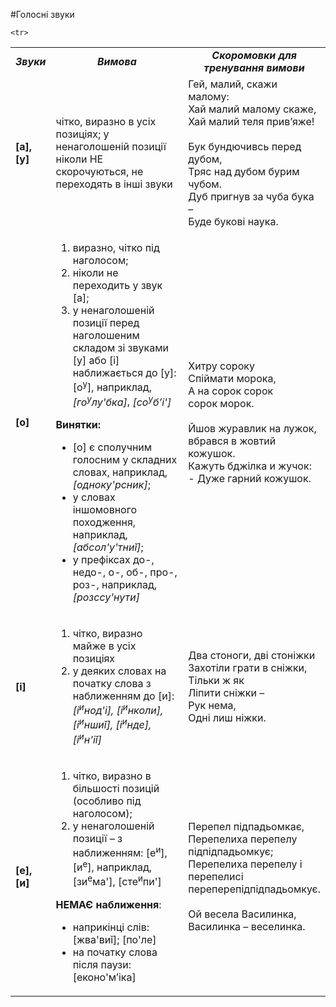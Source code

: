 #Голосні звуки

<table>
<col width="10%">
<col width="55%">
<col width="35%">
  <tr>
  <td><center><b><i>Звуки</i></b></center></td>
  <td><center><b><i>Вимова</i></b></center></td>
  <td><center><b><i>Скоромовки для тренування вимови</i></b></center></td>
  </tr>

  <tr>
  <td><b>[а], [у]</b></td>
  <td>чітко, виразно в усіх позиціях; у ненаголошеній позиції ніколи НЕ скорочуються, не переходять в інші звуки</td>
  <td>Гей, малий, скажи малому:<br/>
Хай малий малому скаже, <br/>
Хай малий теля прив’яже!<br/>
<br/>
Бук бундючивсь перед дубом,<br/>
Тряс над дубом бурим чубом.<br/>
Дуб пригнув за чуба бука –<br/>
Буде букові наука.  </td>
  </tr>

  <tr>
  <td><b>[о]</b></td>
  <td>
<ol>
<li> виразно, чітко під наголосом;</li>
<li> ніколи не переходить у звук <span class="p1">[а]</span>;</li>
<li> у ненаголошеній позиції перед наголошеним складом зі звуками <span class="p1">[у]</span> або <span class="p1">[і]</span> наближається до <span class="p1">[у]</span>: [о<sup>у</sup>], наприклад, <i>[го<sup>у</sup>лу'бка]</i>, <i>[со<sup>у</sup>б’і']</i></li>
</ol>
<b>Винятки:</b> 
<ul>
<li> <span class="p1">[о]</span> є сполучним голосним у складних словах, наприклад, <i>[одноку'рсник]</i>;</li>
<li>у словах іншомовного походження, наприклад, <i>[абсол'у'тниǐ]</i>;</li>
<li>у префіксах <span class="p1">до-</span>, <span class="p1">недо-</span>, <span class="p1">о-</span>, <span class="p1">об-</span>, <span class="p1">про-</span>, <span class="p1">роз-</span>, наприклад, <i>[розссу'нути]</i></li>
</ul>
</td>
  <td>
  Хитру сороку <br>
Спіймати морока, <br>
А на сорок сорок <br>
сорок морок.<br>
<br>
Йшов журавлик на лужок, <br>
вбрався в жовтий кожушок. <br>
Кажуть бджілка и жучок: <br>
- Дуже гарний кожушок.
</td>
  </tr>

    <tr>
  <td><b>[і]</b></td>
  <td>
  <ol>
  <li> чітко, виразно майже в усіх позиціях</li>
<li> у деяких словах на початку слова з наближенням до <span class="p1">[и]</span>:<br>
 <i>[і<sup>и</sup>нод'і], [і<sup>и</sup>нколи], [і<sup>и</sup>ншиǐ], [і<sup>и</sup>нде], [і<sup>и</sup>н'іǐ]</i></li>
</ol>
</td>
  <td>Два стоноги, дві стоніжки<br>
Захотіли грати в сніжки,<br>
Тільки ж як<br>
Ліпити сніжки –<br> 
Рук нема, <br>
Одні лиш ніжки.</td>
  </tr>

  <tr>
  <td><b>[е],[и]</b></td>
  <td>
  <ol>
  <li> чітко, виразно в більшості позицій (особливо під наголосом);</li>
<li> у ненаголошеній позиції – з наближенням: [е<sup>и</sup>], [и<sup>е</sup>], наприклад, [зи<sup>е</sup>ма'], [сте<sup>и</sup>пи']</li>
</ol>
<b>НЕМАЄ наближення</b>:
<ul>
<li>наприкінці слів: [жва'виǐ]; [по'ле]</li>
<li>на початку слова після паузи: [еконо'м’іка]</li></td>
  <td>Перепел підпадьомкає,<br>
Перепелиха перепелу підпідпадьомкує;<br> 
Перепелиха перепелу і перепелисі переперепідпідпадьомкує. <br>
<br>
Ой весела Василинка, <br>
Василинка – веселинка. </td>
  </tr>
</table>
